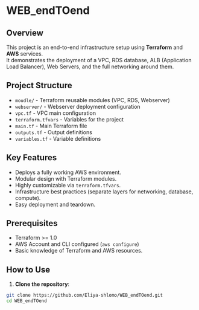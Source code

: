 # WEB_endTOend

## Overview
This project is an end-to-end infrastructure setup using **Terraform** and **AWS** services.  
It demonstrates the deployment of a VPC, RDS database, ALB (Application Load Balancer), Web Servers, and the full networking around them.

## Project Structure
- `moudle/` - Terraform reusable modules (VPC, RDS, Webserver)
- `webserver/` - Webserver deployment configuration
- `vpc.tf` - VPC main configuration
- `terraform.tfvars` - Variables for the project
- `main.tf` - Main Terraform file
- `outputs.tf` - Output definitions
- `variables.tf` - Variable definitions

## Key Features
- Deploys a fully working AWS environment.
- Modular design with Terraform modules.
- Highly customizable via `terraform.tfvars`.
- Infrastructure best practices (separate layers for networking, database, compute).
- Easy deployment and teardown.

## Prerequisites
- Terraform >= 1.0
- AWS Account and CLI configured (`aws configure`)
- Basic knowledge of Terraform and AWS resources.

## How to Use

1. **Clone the repository**:

```bash
git clone https://github.com/Eliya-shlomo/WEB_endTOend.git
cd WEB_endTOend
